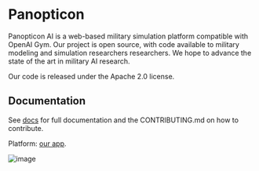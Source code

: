 # Panopticon
Panopticon AI is a web-based military simulation platform compatible with OpenAI Gym. Our project is open source,
with code available to military modeling and simulation researchers researchers. 
We hope to advance the state of the art in military AI research.

Our code is released under the Apache 2.0 license.

## Documentation

See [docs](https://docs.panopticon-ai.com/) for full documentation and the CONTRIBUTING.md on how to contribute.

Platform: [our app](https://app.panopticon-ai.com/).

![image](https://github.com/user-attachments/assets/839cace4-dcbd-4abf-81b0-0b93afbfd8a8)
